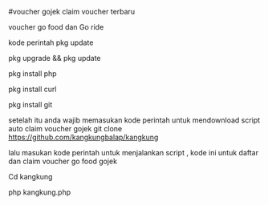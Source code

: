 #voucher gojek claim voucher terbaru

voucher go food dan Go ride

kode perintah pkg update

pkg upgrade && pkg update

pkg install php

pkg install curl

pkg install git

setelah itu anda wajib memasukan kode perintah untuk mendownload script auto claim voucher gojek git clone https://github.com/kangkungbalap/kangkung

lalu masukan kode perintah untuk menjalankan script , kode ini untuk daftar dan claim voucher go food gojek

Cd kangkung

php kangkung.php

